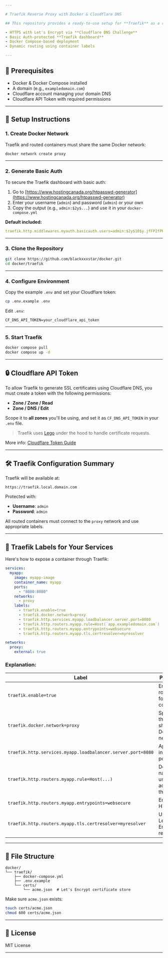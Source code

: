 ```yaml
---

# Traefik Reverse Proxy with Docker & Cloudflare DNS

## This repository provides a ready-to-use setup for **Traefik** as a reverse proxy, featuring:

- HTTPS with Let's Encrypt via **Cloudflare DNS Challenge**
- Basic Auth-protected **Traefik dashboard**
- Docker Compose-based deployment
- Dynamic routing using container labels

---
```


## 🧰 Prerequisites

- Docker & Docker Compose installed
- A domain (e.g., `exampledomain.com`)
- Cloudflare account managing your domain DNS
- Cloudflare API Token with required permissions

---

## 🚀 Setup Instructions

### 1. Create Docker Network

Traefik and routed containers must share the same Docker network:

```bash
docker network create proxy
```

---

### 2. Generate Basic Auth

To secure the Traefik dashboard with basic auth:

1. Go to [https://www.hostingcanada.org/htpasswd-generator](https://www.hostingcanada.org/htpasswd-generator)
2. Enter your username (`admin`) and password (`admin`) or your own
3. Copy the output (e.g., `admin:$2y$...`) and use it in your `docker-compose.yml`

**Default included:**

```yaml
traefik.http.middlewares.myauth.basicauth.users=admin:$2y$10$y.jfFP2fPRSSnGX2zLibg.xAB6rOG7PjHR.3ltdm0uHi.HWKVBEJ6
```

---

### 3. Clone the Repository

```bash
git clone https://github.com/blackxxxstar/docker.git
cd docker/traefik
```

---

### 4. Configure Environment

Copy the example `.env` and set your Cloudflare token:

```bash
cp .env.example .env
```

Edit `.env`:

```env
CF_DNS_API_TOKEN=your_cloudflare_api_token
```

---

### 5. Start Traefik

```bash
docker compose pull
docker compose up -d
```

---

## 🔒 Cloudflare API Token

To allow Traefik to generate SSL certificates using Cloudflare DNS, you must create a token with the following permissions:

- **Zone / Zone / Read**
- **Zone / DNS / Edit**

Scope it to **all zones** you'll be using, and set it as `CF_DNS_API_TOKEN` in your `.env` file.

> Traefik uses [Lego](https://go-acme.github.io/lego/) under the hood to handle certificate requests.

More info: [Cloudflare Token Guide](https://developers.cloudflare.com/api/tokens/create/)

---

## 🛠️ Traefik Configuration Summary

Traefik will be available at:

```https
https://traefik.local.domain.com
```

Protected with:

- **Username**: `admin`
- **Password**: `admin`

All routed containers must connect to the `proxy` network and use appropriate labels.

---

## 🧩 Traefik Labels for Your Services

Here's how to expose a container through Traefik:

```yaml
services:
  myapp:
    image: myapp-image
    container_name: myapp
    ports:
      - "8080:8080"
    networks:
      - proxy
    labels:
      - traefik.enable=true
      - traefik.docker.network=proxy
      - traefik.http.services.myapp.loadbalancer.server.port=8080
      - traefik.http.routers.myapp.rule=Host(`app.exampledomain.com`)
      - traefik.http.routers.myapp.entrypoints=websecure
      - traefik.http.routers.myapp.tls.certresolver=myresolver

networks:
  proxy:
    external: true
```

### Explanation:

| Label | Purpose |
|-------|---------|
| `traefik.enable=true` | Enables routing for this container |
| `traefik.docker.network=proxy` | Specifies the shared Docker network |
| `traefik.http.services.myapp.loadbalancer.server.port=8080` | App’s internal port |
| `traefik.http.routers.myapp.rule=Host(...)` | Domain name used to access the app |
| `traefik.http.routers.myapp.entrypoints=websecure` | Enables HTTPS |
| `traefik.http.routers.myapp.tls.certresolver=myresolver` | Uses Let's Encrypt resolver |

---

## 📁 File Structure

```
docker/
└── traefik/
    ├── docker-compose.yml
    ├── .env.example
    └── certs/
        └── acme.json  # Let's Encrypt certificate store
```

Make sure `acme.json` exists:

```bash
touch certs/acme.json
chmod 600 certs/acme.json
```

---

## 📜 License

MIT License

---

